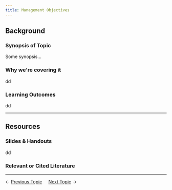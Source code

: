 ```yaml
---
title: Management Objectives
---
```


## Background

### Synopsis of Topic
Some synopsis...

### Why we're covering it
dd

### Learning Outcomes
dd

------
## Resources

### Slides & Handouts
dd

### Relevant or Cited Literature



----
← [Previous Topic](3_Assessing_Condition)      &nbsp;&nbsp;&nbsp;          [Next Topic](4_Management_Objectives) →